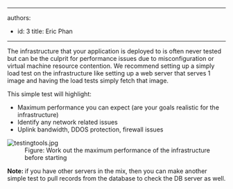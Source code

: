 

---
authors:
  - id: 3
    title: Eric Phan
---




<span class='intro'> <p class="p1"></p><p class="ssw15-rteElement-P">The infrastructure that your application is deployed to is often never tested but can be the culprit for performance issues due to misconfiguration or virtual machine resource contention. We recommend setting up a simply load test on the infrastructure like setting up a web server that serves 1 image and having the load tests simply fetch that image.</p><p class="p1">This simple test will highlight&#58;&#160;<br></p><ul><li>Maximum performance you can expect (are your goals realistic for the infrastructure)</li><li>Identify any network related issues</li><li>Uplink bandwidth, DDOS protection, firewall issues​​<br></li></ul> </span>

<dl class="image"><dt><img src="/PublishingImages/testingtools9.jpg" alt="testingtools.jpg" /></dt><dd>Figure&#58; Work out the maximum performance of the infrastructure before starting</dd></dl><p><b>Note&#58; </b>if you have other servers in the mix, then you can make another simple test to pull records from the database to check the DB server as well.<br></p>


